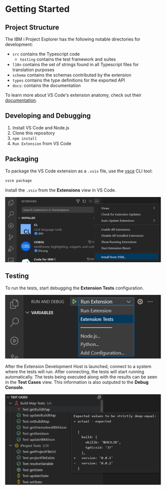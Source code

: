 # Getting Started

## Project Structure

The IBM i Project Explorer has the following notable directories for development:

- `src` contains the Typescript code
  - `testing` contains the test framework and suites
- `l10n` contains the set of strings found in all Typescript files for translation purposes
- `schema` contains the schemas contributed by the extension
- `types` contains the type definitions for the exported API
- `docs`: contains the documentation

To learn more about VS Code's extension anatomy, check out their [documentation](https://code.visualstudio.com/api/get-started/extension-anatomy).

## Developing and Debugging

1. Install VS Code and Node.js
2. Clone this repository
3. `npm install`
4. `Run Extension` from VS Code

## Packaging

To package the VS Code extension as a `.vsix` file, use the [vsce](https://code.visualstudio.com/api/working-with-extensions/publishing-extension#vsce) CLI tool:

```bash
vsce package
```

Install the `.vsix` from the **Extensions** view in VS Code.

![Install from .vsix](../../assets/Developing_01.png)

## Testing

To run the tests, start debugging the **Extension Tests** configuration.

![Run Extension Tests](../../assets/Developing_02.png)

After the Extension Development Host is launched, connect to a system where the tests will run. After connecting, the tests will start running automatically. The tests being executed along with the results can be seen in the **Test Cases** view. This information is also outputed to the **Debug Console**.

![Tests Cases view](../../assets/Developing_03.png)